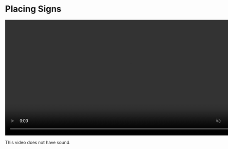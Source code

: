 # Placing Signs

<div class="ue_videos">
  <video width=820px height=380px muted autoplay loop>
    <source src="https://cdn.monodrive.io/Tutorials_Placing_A_Sign.mp4" type="video/mp4">
  </video>
</div> 

This video does not have sound.
